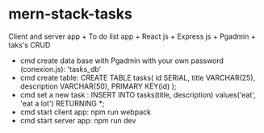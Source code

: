 # mern-stack-tasks
Client and server app + To do list app + React js + Express js + Pgadmin + taks's CRUD
+ cmd create data base with Pgadmin with your own password (conexion.js): 'tasks_db'
+ cmd create table: 
    CREATE TABLE tasks(
      id SERIAL,
      title VARCHAR(25),
      description VARCHAR(50),
      PRIMARY KEY(id)
    );
+ cmd set a new task : INSERT INTO tasks(title, description) values('eat', 'eat a lot') RETURNING *;
+ cmd start client app: npm run webpack
+ cmd start server app: npm run dev

